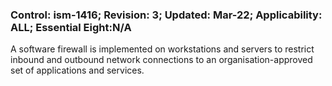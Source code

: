 ### Control: ism-1416; Revision: 3; Updated: Mar-22; Applicability: ALL; Essential Eight:N/A
<p>A software firewall is implemented on workstations and servers to restrict inbound and outbound network connections to an organisation-approved set of applications and services.</p>